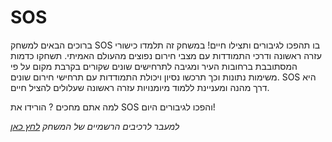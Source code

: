 # SOS

ברוכים הבאים למשחק SOS בו תהפכו לגיבורים ותצילו חיים!
במשחק זה תלמדו כישורי עזרה ראשונה ודרכי התמודדות עם מצבי חירום נפוצים מהעולם האמיתי.
תשחקו כדמות המסתובבת ברחובות העיר ומגיבה לתרחישים שונים שקורים בקרבת מקום על פי משימות נתונות וכך תרכשו נסיון ויכולת התמודדות עם תרחישי חירום שונים. 
SOS היא דרך מהנה ומעניינת ללמוד מיומנויות עזרה ראשונה שעלולים להציל חיים.

למה אתם מחכים ? הורידו את SOS והפכו לגיבורים היום!

*למעבר לרכיבים הרשמיים של המשחק [לחץ כאן](formal-elements.md)*
